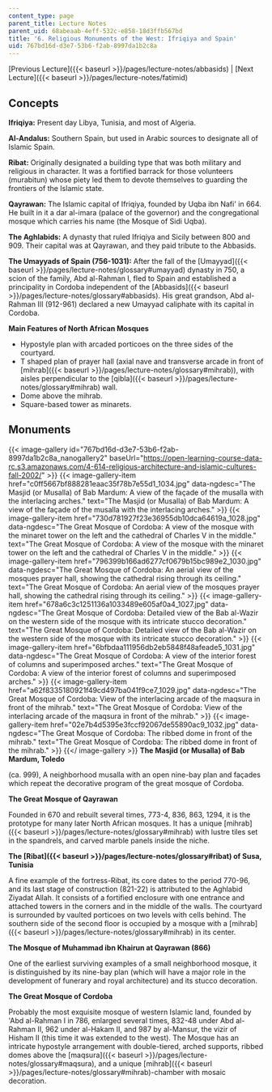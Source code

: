 ```yaml
---
content_type: page
parent_title: Lecture Notes
parent_uid: 68abeaab-4eff-532c-e858-18d3ffb567bd
title: '6. Religious Monuments of the West: Ifriqiya and Spain'
uid: 767bd16d-d3e7-53b6-f2ab-8997da1b2c8a
---
```


[Previous Lecture]({{< baseurl >}}/pages/lecture-notes/abbasids) | [Next Lecture]({{< baseurl >}}/pages/lecture-notes/fatimid)

Concepts
--------

**Ifriqiya:** Present day Libya, Tunisia, and most of Algeria.

**Al-Andalus:** Southern Spain, but used in Arabic sources to designate all of Islamic Spain.

**Ribat:** Originally designated a building type that was both military and religious in character. It was a fortified barrack for those volunteers (murabitun) whose piety led them to devote themselves to guarding the frontiers of the Islamic state.

**Qayrawan:** The Islamic capital of Ifriqiya, founded by Uqba ibn Nafi' in 664. He built in it a dar al-imara (palace of the governor) and the congregational mosque which carries his name (the Mosque of Sidi Uqba).

**The Aghlabids:** A dynasty that ruled Ifriqiya and Sicily between 800 and 909. Their capital was at Qayrawan, and they paid tribute to the Abbasids.

**The Umayyads of Spain (756-1031):** After the fall of the [Umayyad]({{< baseurl >}}/pages/lecture-notes/glossary#umayyad) dynasty in 750, a scion of the family, Abd al-Rahman I, fled to Spain and established a principality in Cordoba independent of the [Abbasids]({{< baseurl >}}/pages/lecture-notes/glossary#abbasids). His great grandson, Abd al-Rahman III (912-961) declared a new Umayyad caliphate with its capital in Cordoba.

**Main Features of North African Mosques**

*   Hypostyle plan with arcaded porticoes on the three sides of the courtyard.
*   T shaped plan of prayer hall (axial nave and transverse arcade in front of [mihrab]({{< baseurl >}}/pages/lecture-notes/glossary#mihrab)), with aisles perpendicular to the [qibla]({{< baseurl >}}/pages/lecture-notes/glossary#mihrab) wall.
*   Dome above the mihrab.
*   Square-based tower as minarets.

Monuments
---------
{{< image-gallery id="767bd16d-d3e7-53b6-f2ab-8997da1b2c8a_nanogallery2" baseUrl="https://open-learning-course-data-rc.s3.amazonaws.com/4-614-religious-architecture-and-islamic-cultures-fall-2002/" >}}
{{< image-gallery-item href="c0ff5667bf888281eaac35f78b7e55d1_1034.jpg" data-ngdesc="The Masjid (or Musalla) of Bab Mardum: A view of the façade of the musalla with the interlacing arches." text="The Masjid (or Musalla) of Bab Mardum: A view of the façade of the musalla with the interlacing arches." >}}
{{< image-gallery-item href="730d781927f23e36955db10dca64619a_1028.jpg" data-ngdesc="The Great Mosque of Cordoba: A view of the mosque with the minaret tower on the left and the cathedral of Charles V in the middle." text="The Great Mosque of Cordoba: A view of the mosque with the minaret tower on the left and the cathedral of Charles V in the middle." >}}
{{< image-gallery-item href="796399b166ad6277cf0679b15bc989e2_1030.jpg" data-ngdesc="The Great Mosque of Cordoba: An aerial view of the mosques prayer hall, showing the cathedral rising through its ceiling." text="The Great Mosque of Cordoba: An aerial view of the mosques prayer hall, showing the cathedral rising through its ceiling." >}}
{{< image-gallery-item href="678a6c3c1251136a1033489e605af0a4_1027.jpg" data-ngdesc="The Great Mosque of Cordoba: Detailed view of the Bab al-Wazir on the western side of the mosque with its intricate stucco decoration." text="The Great Mosque of Cordoba: Detailed view of the Bab al-Wazir on the western side of the mosque with its intricate stucco decoration." >}}
{{< image-gallery-item href="6bfbdaa111956db2eb5848f48afeade5_1031.jpg" data-ngdesc="The Great Mosque of Cordoba: A view of the interior forest of columns and superimposed arches." text="The Great Mosque of Cordoba: A view of the interior forest of columns and superimposed arches." >}}
{{< image-gallery-item href="a62f8335180921f49cd497ba041f9ce7_1029.jpg" data-ngdesc="The Great Mosque of Cordoba: View of the interlacing arcade of the maqsura in front of the mihrab." text="The Great Mosque of Cordoba: View of the interlacing arcade of the maqsura in front of the mihrab." >}}
{{< image-gallery-item href="02e7b4d5395e3fccf92067de55890ac9_1032.jpg" data-ngdesc="The Great Mosque of Cordoba: The ribbed dome in front of the mihrab." text="The Great Mosque of Cordoba: The ribbed dome in front of the mihrab." >}}
{{</ image-gallery >}}
**The Masjid (or Musalla) of Bab Mardum, Toledo**

(ca. 999), A neighborhood musalla with an open nine-bay plan and façades which repeat the decorative program of the great mosque of Cordoba.

**The Great Mosque of Qayrawan**

Founded in 670 and rebuilt several times, 773-4, 836, 863, 1294, it is the prototype for many later North African mosques. It has a unique [mihrab]({{< baseurl >}}/pages/lecture-notes/glossary#mihrab) with lustre tiles set in the spandrels, and carved marble panels inside the niche.

**The [Ribat]({{< baseurl >}}/pages/lecture-notes/glossary#ribat) of Susa, Tunisia**

A fine example of the fortress-Ribat, its core dates to the period 770-96, and its last stage of construction (821-22) is attributed to the Aghlabid Ziyadat Allah. It consists of a fortified enclosure with one entrance and attached towers in the corners and in the middle of the walls. The courtyard is surrounded by vaulted porticoes on two levels with cells behind. The southern side of the second floor is occupied by a mosque with a [mihrab]({{< baseurl >}}/pages/lecture-notes/glossary#mihrab) in its center.

**The Mosque of Muhammad ibn Khairun at Qayrawan (866)**

One of the earliest surviving examples of a small neighborhood mosque, it is distinguished by its nine-bay plan (which will have a major role in the development of funerary and royal architecture) and its stucco decoration.

**The Great Mosque of Cordoba**

Probably the most exquisite mosque of western Islamic land, founded by 'Abd al-Rahman I in 786, enlarged several times, 832-48 under Abd al-Rahman II, 962 under al-Hakam II, and 987 by al-Mansur, the vizir of Hisham II (this time it was extended to the west). The Mosque has an intricate hypostyle arrangement with double-tiered, arched supports, ribbed domes above the [maqsura]({{< baseurl >}}/pages/lecture-notes/glossary#maqsura), and a unique [mihrab]({{< baseurl >}}/pages/lecture-notes/glossary#mihrab)\-chamber with mosaic decoration.